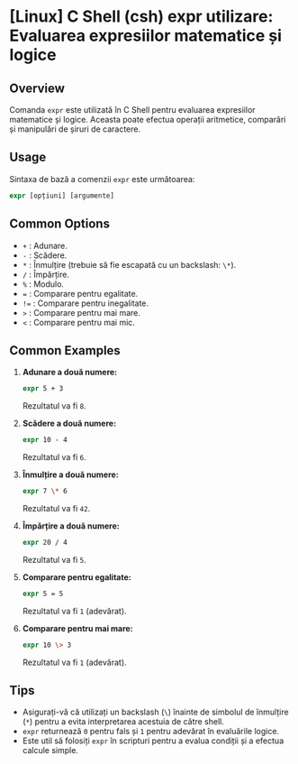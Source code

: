 # [Linux] C Shell (csh) expr utilizare: Evaluarea expresiilor matematice și logice

## Overview
Comanda `expr` este utilizată în C Shell pentru evaluarea expresiilor matematice și logice. Aceasta poate efectua operații aritmetice, comparări și manipulări de șiruri de caractere.

## Usage
Sintaxa de bază a comenzii `expr` este următoarea:

```csh
expr [opțiuni] [argumente]
```

## Common Options
- `+` : Adunare.
- `-` : Scădere.
- `*` : Înmulțire (trebuie să fie escapată cu un backslash: `\*`).
- `/` : Împărțire.
- `%` : Modulo.
- `=` : Comparare pentru egalitate.
- `!=` : Comparare pentru inegalitate.
- `>` : Comparare pentru mai mare.
- `<` : Comparare pentru mai mic.

## Common Examples
1. **Adunare a două numere:**
   ```csh
   expr 5 + 3
   ```
   Rezultatul va fi `8`.

2. **Scădere a două numere:**
   ```csh
   expr 10 - 4
   ```
   Rezultatul va fi `6`.

3. **Înmulțire a două numere:**
   ```csh
   expr 7 \* 6
   ```
   Rezultatul va fi `42`.

4. **Împărțire a două numere:**
   ```csh
   expr 20 / 4
   ```
   Rezultatul va fi `5`.

5. **Comparare pentru egalitate:**
   ```csh
   expr 5 = 5
   ```
   Rezultatul va fi `1` (adevărat).

6. **Comparare pentru mai mare:**
   ```csh
   expr 10 \> 3
   ```
   Rezultatul va fi `1` (adevărat).

## Tips
- Asigurați-vă că utilizați un backslash (`\`) înainte de simbolul de înmulțire (`*`) pentru a evita interpretarea acestuia de către shell.
- `expr` returnează `0` pentru fals și `1` pentru adevărat în evaluările logice.
- Este util să folosiți `expr` în scripturi pentru a evalua condiții și a efectua calcule simple.
